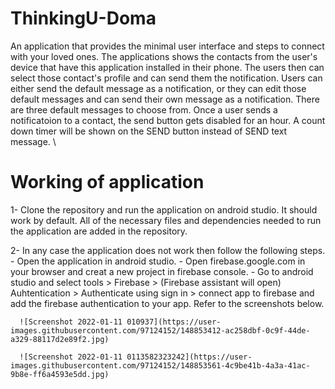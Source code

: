 # ThinkingU-Doma

An application that provides the minimal user interface and steps to connect with your loved ones. The applications shows the contacts from the user's device that have this
application installed in their phone. The users then can select those contact's profile and can send them the notification. Users can either send the default message as a 
notification, or they can edit those default messages and can send their own message as a notification. There are three default messages to choose from.
Once a user sends a notificatoion to a contact, the send button gets disabled for an hour. A count down timer will be shown on the SEND button instead of SEND text message. \

# Working of application

1- Clone the repository and run the application on android studio. It should work by default. All of the necessary files and dependencies needed to run the application are added
   in the repository.
   
 2- In any case the application does not work then follow the following steps.
    - Open the application in android studio.
    - Open firebase.google.com in your browser and creat a new project in firebase console.
    - Go to android studio and select tools > Firebase > (Firebase assistant will open) Auhtentication > Authenticate using sign in > connect app to firebase and add the firebase
      authentication to your app. Refer to the screenshots below. 
      
      ![Screenshot 2022-01-11 010937](https://user-images.githubusercontent.com/97124152/148853412-ac258dbf-0c9f-44de-a329-88117d2e89f2.jpg)

      ![Screenshot 2022-01-11 0113582323242](https://user-images.githubusercontent.com/97124152/148853561-4c9be41b-4a3a-41ac-9b8e-ff6a4593e5dd.jpg)

      
